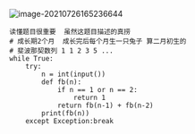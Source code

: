 ![image-20210726165236644](C:\Users\Administrator\AppData\Roaming\Typora\typora-user-images\image-20210726165236644.png)

```
读懂题目很重要  虽然这题目描述的真捞
# 成长期2个月  成长完后每个月生一只兔子 算二月初生的
# 斐波那契数列 1 1 2 3 5 ...
while True:
    try:
        n = int(input())
        def fb(n):
            if n == 1 or n == 2:
                return 1
            return fb(n-1) + fb(n-2)
        print(fb(n))
    except Exception:break
    
```

